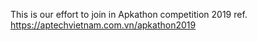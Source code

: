 This is our effort to join in Apkathon competition 2019 ref. https://aptechvietnam.com.vn/apkathon2019
